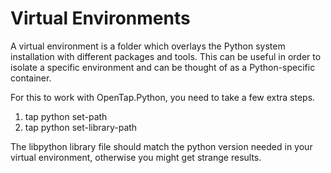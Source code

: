 # Virtual Environments

A virtual environment is a folder which overlays the Python system installation with different packages and tools. 
This can be useful in order to isolate a specific environment and can be thought of as a Python-specific container.

For this to work with OpenTap.Python, you need to take a few extra steps.

1. tap python set-path <path-to-virtual-environment>
2. tap python set-library-path <path-to-your-libpython-library>

The libpython library file should match the python version needed in your virtual environment, otherwise you might get strange results.